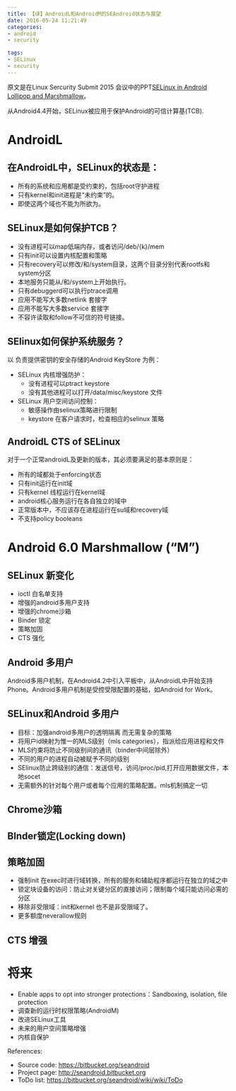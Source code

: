 ```yaml
---
title: 【译】AndroidL和AndroidM的SEAndroid状态与展望
date: 2016-05-24 11:21:49
categories:
- android
- security

tags:
- SELinux
- security
---
```



原文是在Linux Sercurity Submit 2015 会议中的PPT[SELinux in Android Lollipop and Marshmallow](http://kernsec.org/files/lss2015/lss2015_selinuxinandroidlollipopandm_smalley.pdf)。

从Android4.4开始，SELinux被应用于保护Android的可信计算基(TCB).
<!-- more -->
# AndroidL
## 在AndroidL中，SELinux的状态是：

* 所有的系统和应用都是受约束的，包括root守护进程
* 只有kernel和init进程是“未约束”的。
* 即使这两个域也不能为所欲为。

## SELinux是如何保护TCB？

* 没有进程可以map低端内存，或者访问/deb/{k}/mem
* 只有init可以设置内核配置和策略
* 只有recovery可以修改/和/system目录，这两个目录分别代表rootfs和system分区
* 本地服务只能从/和/system上开始执行。
* 只有debuggerd可以执行ptrace调用
* 应用不能写大多数netlink 套接字
* 应用不能写大多数service 套接字
* 不容许读取和follow不可信的符号链接。


## SElinux如何保护系统服务？

以 负责提供密钥的安全存储的Android KeyStore 为例：

* SELinux 内核增强防护：
    * 没有进程可以ptract keystore
    * 没有其他进程可以打开/data/misc/keystore 文件
* SELinux 用户空间访问控制：
    *  敏感操作由selinux策略进行限制
    *  keystore 在客户请求时，检查相应的selinux 策略

## AndroidL CTS of SELinux
对于一个正常androidL及更新的版本，其必须要满足的基本原则是：

* 所有的域都处于enforcing状态
* 只有init运行在init域
* 只有kernel 线程运行在kernel域
* android核心服务运行在各自独立的域中
* 正常版本中，不应该存在进程运行在su域和recovery域
* 不支持policy booleans

# Android 6.0 Marshmallow (“M”)

## SELinux 新变化

* ioctl 白名单支持
* 增强的android多用户支持
* 增强的chrome沙箱
* Binder 锁定
* 策略加固
* CTS 强化

## Android 多用户

Android多用户机制，在Android4.2中引入平板中，从AndroidL中开始支持Phone。Android多用户机制是受控受限配置的基础，如Android for Work。

## SELinux和Android 多用户

* 目标：加强android多用户的透明隔离 而无需复杂的策略
* 将用户id映射为惟一的MLS级别（mls categories），指派给应用进程和文件
* MLS约束将防止不同级别间的通讯（binder中间层除外）
* 不同的用户的进程自动被赋予不同的级别
* SElinux防止跨级别的通信：发送信号，访问/proc/pid,打开应用数据文件，本地socet
* 无需额外的针对每个用户或者每个应用的策略配置。mls机制搞定一切

## Chrome沙箱

## BInder锁定(Locking down)

## 策略加固

* 强制init 在exec时进行域转换，所有的服务和辅助程序都运行在独立的域之中
* 锁定块设备的访问：防止对关键分区的直接访问；限制每个域只能访问必需的分区
* 移除非受限域：init和kernel 也不是非受限域了。
* 更多额度neverallow规则

## CTS 增强


# 将来

* Enable apps to opt into stronger protections：Sandboxing, isolation, file protection
* 调查新的运行时权限策略(AndroidM)
* 改进SELinux工具
* 未来的用户空间策略增强
* 内核自保护

References:

* Source code: https://bitbucket.org/seandroid
* Project page: http://seandroid.bitbucket.org
* ToDo list: https://bitbucket.org/seandroid/wiki/wiki/ToDo

